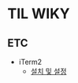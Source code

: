 # TIL WIKY

## ETC
* iTerm2
  * [설치 및 설정](https://github.com/GOD5WEN/TIL/blob/main/iTerm2/설치%20및%20설정.md)